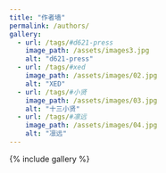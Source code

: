 ```yaml
---
title: "作者墙"
permalink: /authors/
gallery:
  - url: /tags/#d621-press
    image_path: /assets/images3.jpg
    alt: "d621-press"
  - url: /tags/#xed
    image_path: /assets/images/02.jpg
    alt: "XED"
  - url: /tags/#小贤
    image_path: /assets/images/03.jpg
    alt: "十三小贤"
  - url: /tags/#凛远
    image_path: /assets/images/04.jpg
    alt: "凛远"
---
```


{% include gallery %}
